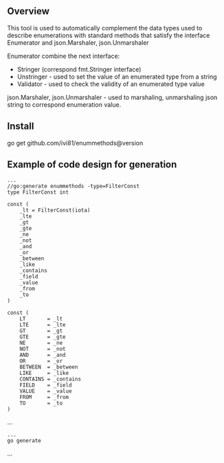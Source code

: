 ## Overview ##

This tool is used to automatically complement the data types used to describe enumerations with standard methods that satisfy the interface Enumerator and json.Marshaler, json.Unmarshaler

Enumerator combine the next interface:

* Stringer (correspond fmt.Stringer interface)
* Unstringer - used to set the value of an enumerated type from a string
* Validator - used to check the validity of an enumerated type value

json.Marshaler, json.Unmarshaler - used to marshaling, unmarshaling json string to correspond enumeration value.

## Install ##
go get github.com/ivi81/enummethods@version

## Example of code design for generation ##
```
...
//go:generate enummethods -type=FilterConst
type FilterConst int

const (
	_lt = FilterConst(iota)
	_lte
	_gt
	_gte
	_ne
	_not
	_and
	_or
	_between
	_like
	_contains
	_field
	_value
	_from
	_to
)

const (
	LT       = _lt
	LTE      = _lte
	GT       = _gt
	GTE      = _gte
	NE       = _ne
	NOT      = _not
	AND      = _and
	OR       = _or
	BETWEEN  = _between
	LIKE     = _like
	CONTAINS = _contains
	FIELD    = _field
	VALUE    = _value
	FROM     = _from
	TO       = _to
)
```
...

```
...
go generate
```
...